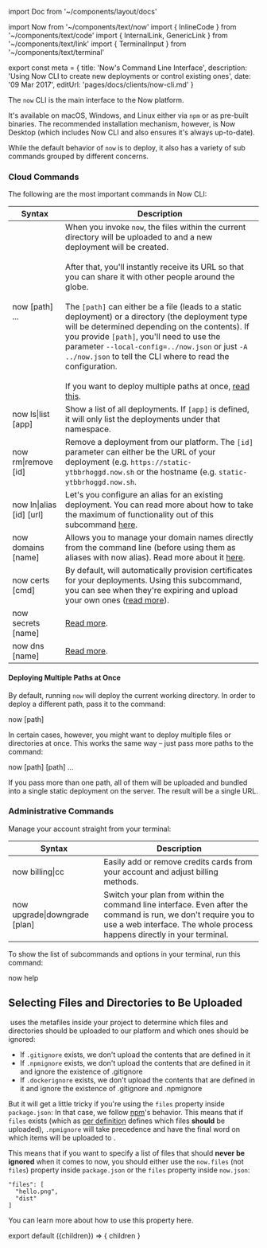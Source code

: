 import Doc from '~/components/layout/docs'

import Now from '~/components/text/now'
import { InlineCode } from '~/components/text/code'
import { InternalLink, GenericLink } from '~/components/text/link'
import { TerminalInput } from '~/components/text/terminal'

export const meta = {
  title: 'Now\'s Command Line Interface',
  description: 'Using Now CLI to create new deployments or control existing ones',
  date: '09 Mar 2017',
  editUrl: 'pages/docs/clients/now-cli.md'
}

The `now` CLI is the main interface to the Now platform.

It's available on macOS, Windows, and Linux either via `npm` or as pre-built
binaries. The recommended installation
mechanism, however, is <InternalLink href="/download">Now Desktop</InternalLink> (which
includes Now CLI and also ensures it's always up-to-date).

While the default behavior of `now` is to deploy, it also has a variety of sub
commands grouped by different concerns.

### Cloud Commands

The following are the most important commands in Now CLI:

| Syntax | Description |
| -- | -- |
| <InlineCode noWrap>now [path] ...</InlineCode> | When you invoke `now`, the files within the current directory will be uploaded to <Now color="#000" /> and a new deployment will be created.<br/><br/>After that, you'll instantly receive its URL so that you can share it with other people around the globe.  <br/><br/> The `[path]` can either be a file (leads to a static deployment) or a directory (the deployment type will be determined depending on the contents). If you provide `[path]`, you'll need to use the parameter `--local-config=../now.json` or just `-A ../now.json` to tell the CLI where to read the configuration.  <br/><br/> If you want to deploy multiple paths at once, [read this](#deploying-multiple-projects-at-once).
| <InlineCode noWrap>now ls&#124;list [app]</InlineCode> | Show a list of all deployments. If `[app]` is defined, it will only list the deployments under that namespace. |
| <InlineCode noWrap>now rm&#124;remove [id]</InlineCode> | Remove a deployment from our platform. The `[id]` parameter can either be the URL of your deployment (e.g. `https://static-ytbbrhoggd.now.sh` or the hostname (e.g. `static-ytbbrhoggd.now.sh`. |
| <InlineCode noWrap>now ln&#124;alias [id] [url]</InlineCode> | Let's you configure an alias for an existing deployment. You can read more about how to take the maximum of functionality out of this subcommand [here](/docs/v1/features/aliases). |
| <InlineCode noWrap>now domains [name]</InlineCode> | Allows you to manage your domain names directly from the command line (before using them as aliases with <InlineCode noWrap>now alias</InlineCode>). Read more about it [here](/docs/v1/features/aliases). |
| <InlineCode noWrap>now certs [cmd]</InlineCode> | By default, <Now color="#000" /> will automatically provision certificates for your deployments. Using this subcommand, you can see when they're expiring and upload your own ones ([read more](/docs/v1/features/certs)). |
| <InlineCode noWrap>now secrets [name]</InlineCode> | [Read more](/docs/v1/features/env-and-secrets). |
| <InlineCode noWrap>now dns [name]</InlineCode> | [Read more](/docs/features/dns). |

#### Deploying Multiple Paths at Once

By default, running `now` will
deploy the current working directory. In order to deploy
a different path, pass it to
the command:

<TerminalInput>now [path]</TerminalInput>

In certain cases, however, you might want to deploy multiple
files or directories at once. This works the
same way – just pass more paths to the command:

<TerminalInput>now [path] [path] ...</TerminalInput>

If you pass more than one path, all of them will be uploaded
and bundled into a single static deployment on the server. The
result will be a single URL.

### Administrative Commands

Manage your account straight from your terminal:

| Syntax | Description |
| -- | -- |
| <InlineCode noWrap>now billing&#124;cc</InlineCode> | Easily add or remove credits cards from your account and adjust billing methods. |
| <InlineCode noWrap>now upgrade&#124;downgrade [plan]</InlineCode> | Switch your plan from within the command line interface. Even after the command is run, we don't require you to use a web interface. The whole process happens directly in your terminal. |

To show the list of subcommands and options in your terminal, run this command:

<TerminalInput>now help</TerminalInput>

## Selecting Files and Directories to Be Uploaded

&#8203;<Now color="#000" /> uses the metafiles inside your project to determine which files and directories should be uploaded to our platform and which ones should be ignored:

* If `.gitignore` exists, we don't upload the contents that are defined in it
* If `.npmignore` exists, we don't upload the contents that are defined in it and ignore the existence of .gitignore
* If `.dockerignore` exists, we don't upload the contents that are defined in it and ignore the existence of .gitignore and .npmignore

But it will get a little tricky if you're using the `files` property inside `package.json`: In that case, we follow [npm](https://www.npmjs.com/)'s behavior. This means that if `files` exists (which as [per definition](https://docs.npmjs.com/files/package.json#files) defines which files **should** be uploaded), `.npmignore` will take precedence and have the final word on which items will be uploaded to <Now color="#000" />.

This means that if you want to specify a list of files that should **never be ignored** when it comes to now, you should either use the `now.files` (not `files`) property inside `package.json` or the `files` property inside `now.json`:

```
"files": [
  "hello.png",
  "dist"
]
```

You can learn more about how to use this property <InternalLink href='/docs/features/configuration#"files"-(array)'>here</InternalLink>.

export default ({children}) => <Doc meta={meta}>{ children }</Doc>
